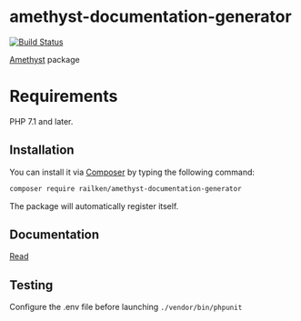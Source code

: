 # amethyst-documentation-generator

[![Build Status](https://travis-ci.org/railken/amethyst-documentation-generator.svg?branch=master)](https://travis-ci.org/railken/amethyst-documentation-generator)

[Amethyst](https://github.com/railken/amethyst) package

# Requirements

PHP 7.1 and later.

## Installation

You can install it via [Composer](https://getcomposer.org/) by typing the following command:

```bash
composer require railken/amethyst-documentation-generator
```

The package will automatically register itself.

## Documentation

[Read](docs/index.md)

## Testing

Configure the .env file before launching `./vendor/bin/phpunit`